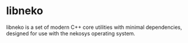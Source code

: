 # libneko

libneko is a set of modern C++ core utilities with minimal dependencies, designed for use with the nekosys operating
system.
